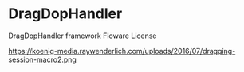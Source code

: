 # DragDopHandler
DragDopHandler framework
Floware License

https://koenig-media.raywenderlich.com/uploads/2016/07/dragging-session-macro2.png
